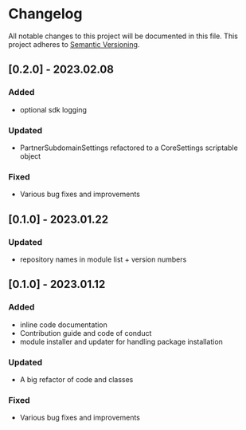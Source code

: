 # Changelog

All notable changes to this project will be documented in this file.
This project adheres to [Semantic Versioning](http://semver.org/).

## [0.2.0] - 2023.02.08

### Added
- optional sdk logging

### Updated
- PartnerSubdomainSettings refactored to a CoreSettings scriptable object

### Fixed
- Various bug fixes and improvements

## [0.1.0] - 2023.01.22

### Updated
- repository names in module list + version numbers

## [0.1.0] - 2023.01.12

### Added
- inline code documentation
- Contribution guide and code of conduct
- module installer and updater for handling package installation

### Updated
- A big refactor of code and classes

### Fixed
- Various bug fixes and improvements